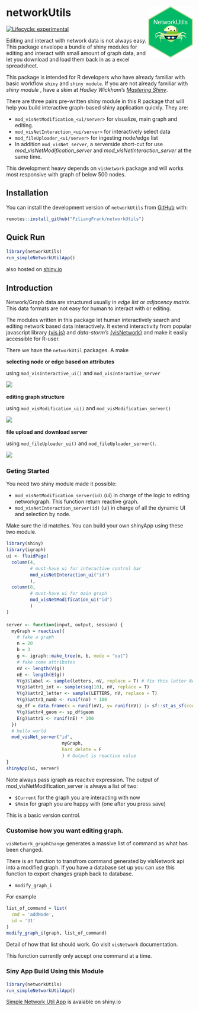 
<!-- README.md is generated from README.Rmd. Please edit that file -->

# networkUtils <a href="https://fzliangfrank.github.io/networkUtils/"><img src="man/figures/logo.png" align="right" height="139" /></a>

<!-- badges: start -->

[![Lifecycle:
experimental](https://img.shields.io/badge/lifecycle-experimental-orange.svg)](https://lifecycle.r-lib.org/articles/stages.html#experimental)
<!-- badges: end -->

Editing and interact with network data is not always easy. This package
envelope a bundle of shiny modules for editing and interact with small
amount of graph data, and let you download and load them back in as a
excel spreadsheet.

This package is intended for R developers who have already familiar with
basic workflow `shiny` and `shiny module`. If you are not already
familiar with *shiny module* , have a skim at *Hadley Wickham’s*
[*Mastering Shiny*](https://mastering-shiny.org/scaling-modules.html).

There are three pairs pre-written shiny module in this R package that
will help you build interactive graph-based shiny application quickly.
They are:

- `mod_visNetModification_<ui/server>` for visualize, main graph and
  editing.
- `mod_visNetInteraction_<ui/server>` for interactively select data
- `mod_fileUploader_<ui/server>` for ingesting node/edge list
- In addition `mod_visNet_server`, a serverside short-cut for use
  *mod_visNetModification_server* and *mod_visNetInteraction_server* at
  the same time.

This development heavy depends on `visNetwork` package and will works
most responsive with graph of below 500 nodes.

## Installation

You can install the development version of `networkUtils` from
[GitHub](https://github.com/) with:

``` r
remotes::install_github("FzliangFrank/networkUtils")
```

## Quick Run

``` r
library(networkUtils)
run_simpleNetworkUtilApp()
```

also hosted on
[shiny.io](https://frank-the-tank.shinyapps.io/networkutils/)

## Introduction

Network/Graph data are structured usually in *edge list* or *adjacency
matrix*. This data formats are not easy for human to interact with or
editing.

The modules written in this package let human interactively search and
editing network based data interactively. It extend interactivity from
popular javascript library
[{vis.js}](https://visjs.github.io/vis-network/docs/network/) and
*data-storm’s*
[{visNetwork}](https://datastorm-open.github.io/visNetwork/) and make it
easily accessible for R-user.

There we have the `networkUtil` packages. A make

**selecting node or edge based on attributes**

using `mod_visInteractive_ui()` and `mod_visInteractive_server`

![](man/figures/demo_selector.gif)

**editing graph structure**

using `mod_visModification_ui()` and `mod_visModification_server()`

![](man/figures/demo_editor.gif)

**file upload and download server**

using `mod_fileUploader_ui()` and `mod_fileUploader_server()`.

![](man/figures/demo_putback_in.gif)

### Geting Started

You need two shiny module made it possible:

- `mod_visNetModification_server(id)` (ui) in charge of the logic to
  editing networkgraph. This function return reactive graph.
- `mod_visNetInteraction_server(id)` (ui) in charge of all the dynamic
  UI and selection by node.

Make sure the id matches. You can build your own shinyApp using these
two module.

``` r
library(shiny)
library(igraph)
ui <- fluidPage(
  column(4,
         # must-have ui for interactive control bar
         mod_visNetInteraction_ui("id")
         ),
  column(8, 
         # must-have ui for main graph
         mod_visNetModification_ui("id")
         )  
)

server <- function(input, output, session) {
  myGraph = reactive({
    # fake a graph 
    n = 20
    b = 3
    g <- igraph::make_tree(n, b, mode = "out")
    # fake some attributes
    nV <- length(V(g))
    nE <- length(E(g))
    V(g)$label <- sample(letters, nV, replace = T) # fix this latter NAME needs to not identical
    V(g)$attr1_int <- sample(seq(10), nV, replace = T)
    V(g)$attr2_letter <- sample(LETTERS, nV, replace = T)
    V(g)$attr3_numb <- runif(nV) * 100
    sp_df = data.frame(x = runif(nV), y= runif(nV)) |> sf::st_as_sf(coords=c('x', 'y'))
    V(g)$attr4_geom <- sp_df$geom
    E(g)$attr1 <- runif(nE) * 100
  })
  # hello world
  mod_visNet_server("id", 
                     myGraph,
                     hard_delete = F
                     ) # Output is reactive value
}
shinyApp(ui, server)
```

Note always pass igraph as reacitve expression. The output of
mod_visNetModification_server is always a list of two:

- `$Current` for the graph you are interacting with now
- `$Main` for graph you are happy with (one after you press save)

This is a basic version control.

### Customise how you want editing graph.

`visNetwork_graphChange` generates a massive list of command as what has
been changed.

There is an function to transfrom command generated by visNetwork api
into a modified graph. If you have a database set up you can use this
function to export changes graph back to database.

- `modify_graph_i`

For example

``` r
list_of_command = list(
  cmd = 'addNode',
  id = '31'
)
modify_graph_i(graph, list_of_command)
```

Detail of how that list should work. Go visit `visNetwork`
documentation.

This function currently only accept one command at a time.

### Siny App Build Using this Module

``` r
library(networkUtils)
run_simpleNetworkUtilApp()
```

[Simple Network Util
App](https://frank-the-tank.shinyapps.io/networkutils/?_ga=2.2760560.1153125338.1680970415-1261124081.1680970415)
is avaiable on shiny.io
